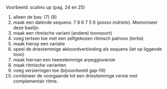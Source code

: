 Voorbeeld: scalino up (pag. 24 en 25)

1. alleen de bas: (7) (8)
2. maak een dalende sequens: 7 8 6 7 5 6 (*passo indrieto*). Memoriseer deze baslijn.
3. maak een ritmische variant (andere) toonsoort)
4. voeg tertsen toe met een zelfgekozen ritmisch patroon (*tertia*)
5. maak hierop een variatie
6. speel de driestemmige akkoordverbinding als sequens (let op liggende toon)
7. maak hiervan een tweestemmige arpeggioversie
8. maak ritmische varianten
9. voeg versieringen toe (bijvoorbeeld gap-fill)
10. combineer de voorgaande tot een driestemmige versie met complementair ritme.

